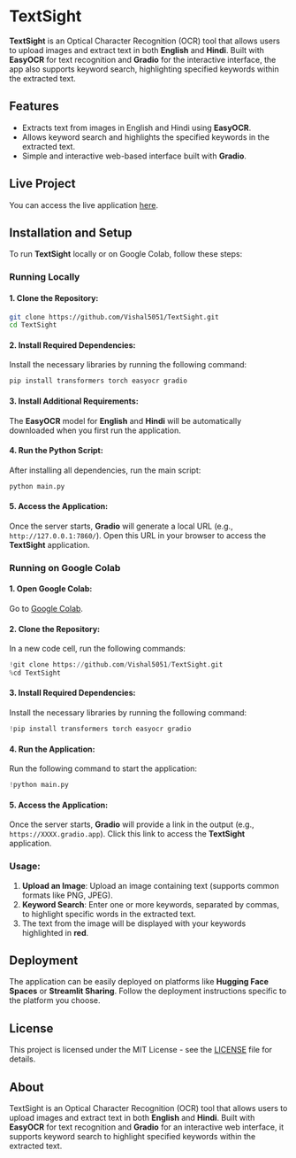 

# TextSight

**TextSight** is an Optical Character Recognition (OCR) tool that allows users to upload images and extract text in both **English** and **Hindi**. Built with **EasyOCR** for text recognition and **Gradio** for the interactive interface, the app also supports keyword search, highlighting specified keywords within the extracted text.

## Features
- Extracts text from images in English and Hindi using **EasyOCR**.
- Allows keyword search and highlights the specified keywords in the extracted text.
- Simple and interactive web-based interface built with **Gradio**.

## Live Project
You can access the live application [here](https://0eccf3fb2e63c1091e.gradio.live).

## Installation and Setup

To run **TextSight** locally or on Google Colab, follow these steps:

### Running Locally

#### 1. Clone the Repository:
```bash
git clone https://github.com/Vishal5051/TextSight.git
cd TextSight
```

#### 2. Install Required Dependencies:
Install the necessary libraries by running the following command:
```bash
pip install transformers torch easyocr gradio
```

#### 3. Install Additional Requirements:
The **EasyOCR** model for **English** and **Hindi** will be automatically downloaded when you first run the application.

#### 4. Run the Python Script:
After installing all dependencies, run the main script:
```bash
python main.py
```

#### 5. Access the Application:
Once the server starts, **Gradio** will generate a local URL (e.g., `http://127.0.0.1:7860/`). Open this URL in your browser to access the **TextSight** application.

### Running on Google Colab

#### 1. Open Google Colab:
Go to [Google Colab](https://colab.research.google.com/).

#### 2. Clone the Repository:
In a new code cell, run the following commands:
```python
!git clone https://github.com/Vishal5051/TextSight.git
%cd TextSight
```

#### 3. Install Required Dependencies:
Install the necessary libraries by running the following command:
```python
!pip install transformers torch easyocr gradio
```

#### 4. Run the Application:
Run the following command to start the application:
```python
!python main.py
```

#### 5. Access the Application:
Once the server starts, **Gradio** will provide a link in the output (e.g., `https://XXXX.gradio.app`). Click this link to access the **TextSight** application.

### Usage:
1. **Upload an Image**: Upload an image containing text (supports common formats like PNG, JPEG).
2. **Keyword Search**: Enter one or more keywords, separated by commas, to highlight specific words in the extracted text.
3. The text from the image will be displayed with your keywords highlighted in **red**.

## Deployment
The application can be easily deployed on platforms like **Hugging Face Spaces** or **Streamlit Sharing**. Follow the deployment instructions specific to the platform you choose.

## License
This project is licensed under the MIT License - see the [LICENSE](LICENSE) file for details.

## About
TextSight is an Optical Character Recognition (OCR) tool that allows users to upload images and extract text in both **English** and **Hindi**. Built with **EasyOCR** for text recognition and **Gradio** for an interactive web interface, it supports keyword search to highlight specified keywords within the extracted text.

